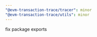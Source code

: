 ```yaml
---
"@evm-transaction-trace/tracer": minor
"@evm-transaction-trace/utils": minor
---
```


fix package exports
